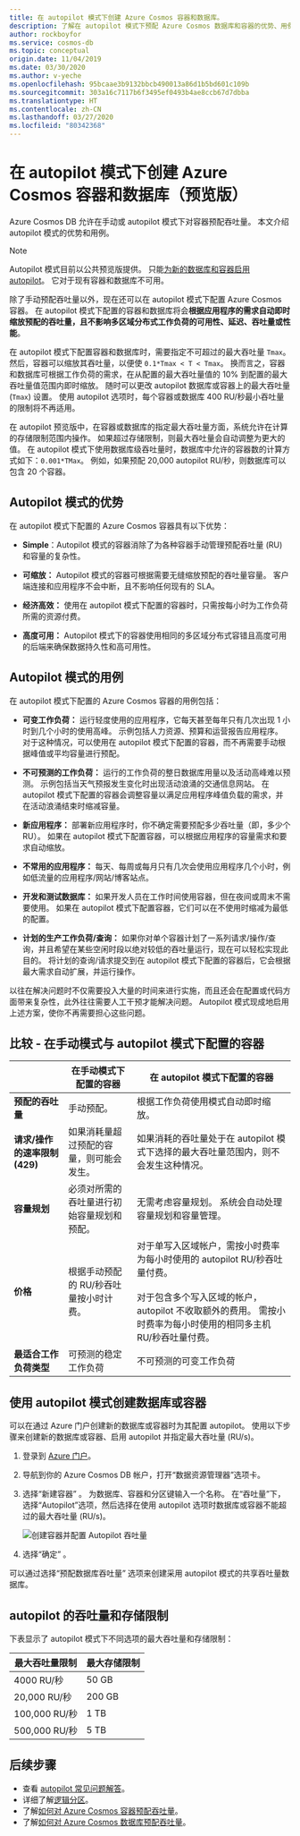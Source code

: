 ```yaml
---
title: 在 autopilot 模式下创建 Azure Cosmos 容器和数据库。
description: 了解在 autopilot 模式下预配 Azure Cosmos 数据库和容器的优势、用例和方法。
author: rockboyfor
ms.service: cosmos-db
ms.topic: conceptual
origin.date: 11/04/2019
ms.date: 03/30/2020
ms.author: v-yeche
ms.openlocfilehash: 95bcaae3b9132bbcb490013a86d1b5bd601c109b
ms.sourcegitcommit: 303a16c7117b6f3495ef0493b4ae8ccb67d7dbba
ms.translationtype: HT
ms.contentlocale: zh-CN
ms.lasthandoff: 03/27/2020
ms.locfileid: "80342368"
---
```

<!--Verified successfully-->
# <a name="create-azure-cosmos-containers-and-databases-in-autopilot-mode-preview"></a>在 autopilot 模式下创建 Azure Cosmos 容器和数据库（预览版）

Azure Cosmos DB 允许在手动或 autopilot 模式下对容器预配吞吐量。 本文介绍 autopilot 模式的优势和用例。

> [!NOTE]
> Autopilot 模式目前以公共预览版提供。 只能[为新的数据库和容器启用 autopilot](#create-a-database-or-a-container-with-autopilot-mode)。 它对于现有容器和数据库不可用。

除了手动预配吞吐量以外，现在还可以在 autopilot 模式下配置 Azure Cosmos 容器。 在 autopilot 模式下配置的容器和数据库将会**根据应用程序的需求自动即时缩放预配的吞吐量，且不影响多区域分布式工作负荷的可用性、延迟、吞吐量或性能**。

在 autopilot 模式下配置容器和数据库时，需要指定不可超过的最大吞吐量 `Tmax`。 然后，容器可以缩放其吞吐量，以便使 `0.1*Tmax < T < Tmax`。 换而言之，容器和数据库可根据工作负荷的需求，在从配置的最大吞吐量值的 10% 到配置的最大吞吐量值范围内即时缩放。 随时可以更改 autopilot 数据库或容器上的最大吞吐量 (`Tmax`) 设置。 使用 autopilot 选项时，每个容器或数据库 400 RU/秒最小吞吐量的限制将不再适用。

在 autopilot 预览版中，在容器或数据库的指定最大吞吐量方面，系统允许在计算的存储限制范围内操作。 如果超过存储限制，则最大吞吐量会自动调整为更大的值。 在 autopilot 模式下使用数据库级吞吐量时，数据库中允许的容器数的计算方式如下：`0.001*TMax`。 例如，如果预配 20,000 autopilot RU/秒，则数据库可以包含 20 个容器。

## <a name="benefits-of-autopilot-mode"></a>Autopilot 模式的优势

在 autopilot 模式下配置的 Azure Cosmos 容器具有以下优势：

* **Simple**：Autopilot 模式的容器消除了为各种容器手动管理预配吞吐量 (RU) 和容量的复杂性。

* **可缩放：** Autopilot 模式的容器可根据需要无缝缩放预配的吞吐量容量。 客户端连接和应用程序不会中断，且不影响任何现有的 SLA。

* **经济高效：** 使用在 autopilot 模式下配置的容器时，只需按每小时为工作负荷所需的资源付费。

* **高度可用：** Autopilot 模式下的容器使用相同的多区域分布式容错且高度可用的后端来确保数据持久性和高可用性。

## <a name="use-cases-of-autopilot-mode"></a>Autopilot 模式的用例

在 autopilot 模式下配置的 Azure Cosmos 容器的用例包括：

* **可变工作负荷：** 运行轻度使用的应用程序，它每天甚至每年只有几次出现 1 小时到几个小时的使用高峰。 示例包括人力资源、预算和运营报告应用程序。 对于这种情况，可以使用在 autopilot 模式下配置的容器，而不再需要手动根据峰值或平均容量进行预配。

* **不可预测的工作负荷：** 运行的工作负荷的整日数据库用量以及活动高峰难以预测。 示例包括当天气预报发生变化时出现活动浪涌的交通信息网站。 在 autopilot 模式下配置的容器会调整容量以满足应用程序峰值负载的需求，并在活动浪涌结束时缩减容量。

* **新应用程序：** 部署新应用程序时，你不确定需要预配多少吞吐量（即，多少个 RU）。 如果在 autopilot 模式下配置容器，可以根据应用程序的容量需求和要求自动缩放。

* **不常用的应用程序：** 每天、每周或每月只有几次会使用应用程序几个小时，例如低流量的应用程序/网站/博客站点。

* **开发和测试数据库：** 如果开发人员在工作时间使用容器，但在夜间或周末不需要使用。 如果在 autopilot 模式下配置容器，它们可以在不使用时缩减为最低的配置。

* **计划的生产工作负荷/查询：** 如果你对单个容器计划了一系列请求/操作/查询，并且希望在某些空闲时段以绝对较低的吞吐量运行，现在可以轻松实现此目的。 将计划的查询/请求提交到在 autopilot 模式下配置的容器后，它会根据最大需求自动扩展，并运行操作。

以往在解决问题时不仅需要投入大量的时间来进行实施，而且还会在配置或代码方面带来复杂性，此外往往需要人工干预才能解决问题。 Autopilot 模式现成地启用上述方案，使你不再需要担心这些问题。

## <a name="comparison---containers-configured-in-manual-mode-vs-autopilot-mode"></a>比较 - 在手动模式与 autopilot 模式下配置的容器

|  | 在手动模式下配置的容器  | 在 autopilot 模式下配置的容器 |
|---------|---------|---------|
| **预配的吞吐量** | 手动预配。 | 根据工作负荷使用模式自动即时缩放。 |
| **请求/操作的速率限制 (429)** | 如果消耗量超过预配的容量，则可能会发生。 | 如果消耗的吞吐量处于在 autopilot 模式下选择的最大吞吐量范围内，则不会发生这种情况。   |
| **容量规划** |  必须对所需的吞吐量进行初始容量规划和预配。 |    无需考虑容量规划。 系统会自动处理容量规划和容量管理。 |
| **价格** | 根据手动预配的 RU/秒吞吐量按小时计费。 | 对于单写入区域帐户，需按小时费率为每小时使用的 autopilot RU/秒吞吐量付费。 <br/><br/>对于包含多个写入区域的帐户，autopilot 不收取额外的费用。 需按小时费率为每小时使用的相同多主机 RU/秒吞吐量付费。 |
| **最适合工作负荷类型** |  可预测的稳定工作负荷|   不可预测的可变工作负荷  |

<a name="create-a-database-or-a-container-with-autopilot-mode"></a>
## <a name="create-a-database-or-a-container-with-autopilot-mode"></a>使用 autopilot 模式创建数据库或容器

可以在通过 Azure 门户创建新的数据库或容器时为其配置 autopilot。 使用以下步骤来创建新的数据库或容器、启用 autopilot 并指定最大吞吐量 (RU/s)。

1. 登录到 [Azure 门户](https://portal.azure.cn)。

    <!--Not Available on [Azure Cosmos explorer.](https://cosmos.azure.com/)-->

1. 导航到你的 Azure Cosmos DB 帐户，打开“数据资源管理器”选项卡。 

1. 选择“新建容器”  。 为数据库、容器和分区键输入一个名称。 在“吞吐量”下，选择“Autopilot”选项，然后选择在使用 autopilot 选项时数据库或容器不能超过的最大吞吐量 (RU/s)。  

    ![创建容器并配置 Autopilot 吞吐量](./media/provision-throughput-autopilot/create-container-autopilot-mode.png)

1. 选择“确定”  。

可以通过选择“预配数据库吞吐量”  选项来创建采用 autopilot 模式的共享吞吐量数据库。

<a name="autopilot-limits"></a>
## <a name="throughput-and-storage-limits-for-autopilot"></a>autopilot 的吞吐量和存储限制

下表显示了 autopilot 模式下不同选项的最大吞吐量和存储限制：

|最大吞吐量限制  |最大存储限制  |
|---------|---------|
|4000 RU/秒  |   50 GB    |
|20,000 RU/秒  |  200 GB  |
|100,000 RU/秒    |  1 TB   |
|500,000 RU/秒    |  5 TB  |

## <a name="next-steps"></a>后续步骤

* 查看 [autopilot 常见问题解答](autopilot-faq.md)。
* 详细了解[逻辑分区](partition-data.md)。
* 了解[如何对 Azure Cosmos 容器预配吞吐量](how-to-provision-container-throughput.md)。
* 了解[如何对 Azure Cosmos 数据库预配吞吐量](how-to-provision-database-throughput.md)。

<!-- Update_Description: new article about provision throughtput autopilot -->
<!--NEW.date: 02/10/2020-->